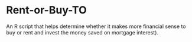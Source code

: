 # Rent-or-Buy-TO
An R script that helps determine whether it makes more financial sense to buy or rent and invest the money saved on mortgage interest). 
